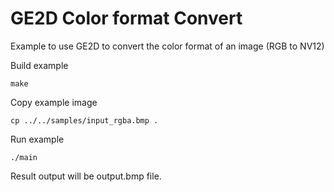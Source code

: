 # GE2D Color format Convert

Example to use GE2D to convert the color format of an image (RGB to NV12)

Build example
```
make
```

Copy example image
```
cp ../../samples/input_rgba.bmp .
```

Run example
```
./main
```
Result output will be output.bmp file.